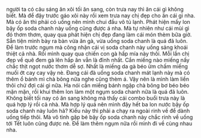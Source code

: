 người ta có câu sáng ăn xôi tối ăn sang, còn trưa nay thì ăn cái gì không biết. Mà để đậy trước gáo xôi này rồi xem trưa nay chị đẹp cho ăn cái gì nha. Mà có ăn thì phải có uống nên mình chui đầu vô tủ lạnh. Phát hiện mấy lon bậy ốp soda chanh này uống cũng được á nha. Mà tự nhiên như cái mùi gì đó thơm thơm, quay qua phát hiện chị đẹp đang làm cái món thèm bữa giờ. Sẵn tiện mình bày ra bàn vừa ăn gà, vừa uống soda chanh là quá đã luôn. Để làm trước ngụm mà công nhận cái vị soda chanh này uống sảng khoái thiệt cả nhà. Rồi mình quay qua chiến con gà hấp mía này thôi. Mỗi lần chị đẹp về quê đem gà lên hấp ăn vẫn là đỉnh nhất. Cắn miếng nào miếng nấy chắc thịt ngọt nước thơm dễ sợ. Nhất là miếng da gà béo ừm chấm miếng muối ớt cay cay vậy nè. Đang cái đà uống soda chanh mát lạnh này mà có thêm ổ bánh mì chà bông nữa nghe cũng thèm á. Vậy nên là mình làm liền thôi chứ đợi cái gì nữa. Ha nói cắn miếng bánh ngập chà bông bơ béo béo mặn mặn, rồi khui thêm lon làm một ngụm soda chanh nữa là quá đã luôn. Không biết tối nay có ăn sang không mà thấy cái combo buổi trưa này là quá hợp lý rồi cả nhà. Mà hợp lý quá nên mình đậy hết ba lon nước bậy ốp soda chanh này luôn hả? Kiểu này thì phải a chạy ra ngoài rinh về để dành uống tiếp thôi. Mà vô tình gặp bé bậy ốp soda chanh này chắc rinh về uống tới Tết luôn cũng được nè. Để làm thêm ngụm nữa rồi mình đi về cùng nhau nha.